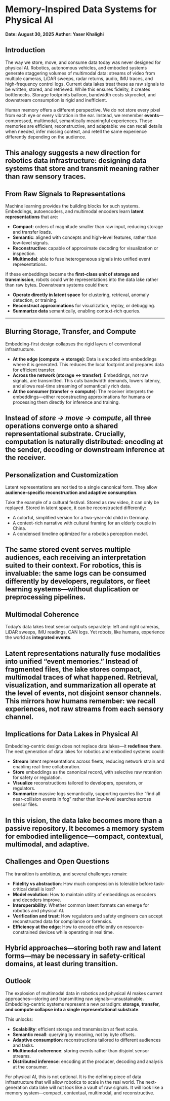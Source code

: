 # Memory-Inspired Data Systems for Physical AI

**Date: August 30, 2025**
**Author: Yaser Khalighi**

## Introduction
The way we store, move, and consume data today was never designed for physical AI. Robotics, autonomous vehicles, and embodied systems generate staggering volumes of multimodal data: streams of video from multiple cameras, LiDAR sweeps, radar returns, audio, IMU traces, and high-frequency control logs. Current data lakes treat these as raw signals to be written, stored, and retrieved. While this ensures fidelity, it creates bottlenecks. Storage footprints balloon, bandwidth costs skyrocket, and downstream consumption is rigid and inefficient.  

Human memory offers a different perspective. We do not store every pixel from each eye or every vibration in the ear. Instead, we remember **events**—compressed, multimodal, semantically meaningful experiences. These memories are efficient, reconstructive, and adaptable: we can recall details when needed, infer missing context, and retell the same experience differently depending on the audience.  

This analogy suggests a new direction for robotics data infrastructure: **designing data systems that store and transmit meaning rather than raw sensory traces**.  
---
## From Raw Signals to Representations
Machine learning provides the building blocks for such systems. Embeddings, autoencoders, and multimodal encoders learn **latent representations** that are:  

- **Compact**: orders of magnitude smaller than raw input, reducing storage and transfer loads.  
- **Semantic**: aligned with concepts and high-level features, rather than low-level signals.  
- **Reconstructive**: capable of approximate decoding for visualization or inspection.  
- **Multimodal**: able to fuse heterogeneous signals into unified event representations.  

If these embeddings became the **first-class unit of storage and transmission**, robots could write representations into the data lake rather than raw bytes. Downstream systems could then:  

- **Operate directly in latent space** for clustering, retrieval, anomaly detection, or training.  
- **Reconstruct approximations** for visualization, replay, or debugging.  
- **Summarize data** semantically, enabling context-rich queries.  
---
## Blurring Storage, Transfer, and Compute
Embedding-first design collapses the rigid layers of conventional infrastructure.  

- **At the edge (compute → storage)**: Data is encoded into embeddings where it is generated. This reduces the local footprint and prepares data for efficient transfer.  
- **Across the network (storage ↔ transfer)**: Embeddings, not raw signals, are transmitted. This cuts bandwidth demands, lowers latency, and allows real-time streaming of semantically rich data.  
- **At the consumer (transfer → compute)**: The receiver interprets the embeddings—either reconstructing approximations for humans or processing them directly for inference and training.  

Instead of *store → move → compute*, all three operations converge onto a **shared representational substrate**. Crucially, computation is naturally distributed: encoding at the sender, decoding or downstream inference at the receiver.  
---
## Personalization and Customization
Latent representations are not tied to a single canonical form. They allow **audience-specific reconstruction and adaptive consumption**.  

Take the example of a cultural festival. Stored as raw video, it can only be replayed. Stored in latent space, it can be reconstructed differently:  
- A colorful, simplified version for a two-year-old child in Germany.  
- A context-rich narrative with cultural framing for an elderly couple in China.  
- A condensed timeline optimized for a robotics perception model.  

The same stored event serves multiple audiences, each receiving an interpretation suited to their context. For robotics, this is invaluable: the same logs can be consumed differently by developers, regulators, or fleet learning systems—without duplication or preprocessing pipelines.  
---
## Multimodal Coherence
Today’s data lakes treat sensor outputs separately: left and right cameras, LiDAR sweeps, IMU readings, CAN logs. Yet robots, like humans, experience the world as **integrated events**.  

Latent representations naturally fuse modalities into unified “event memories.” Instead of fragmented files, the lake stores compact, multimodal traces of what happened. Retrieval, visualization, and summarization all operate at the level of events, not disjoint sensor channels. This mirrors how humans remember: we recall experiences, not raw streams from each sensory channel.  
---
## Implications for Data Lakes in Physical AI
Embedding-centric design does not replace data lakes—it **redefines them**. The next generation of data lakes for robotics and embodied systems could:  

- **Stream** latent representations across fleets, reducing network strain and enabling real-time collaboration.  
- **Store** embeddings as the canonical record, with selective raw retention for safety or regulation.  
- **Visualize** reconstructions tailored to developers, operators, or regulators.  
- **Summarize** massive logs semantically, supporting queries like “find all near-collision events in fog” rather than low-level searches across sensor files.  

In this vision, the data lake becomes more than a passive repository. It becomes a **memory system for embodied intelligence**—compact, contextual, multimodal, and adaptive.  
---
## Challenges and Open Questions
The transition is ambitious, and several challenges remain:  

- **Fidelity vs abstraction**: How much compression is tolerable before task-critical detail is lost?  
- **Model evolution**: How to maintain utility of embeddings as encoders and decoders improve.  
- **Interoperability**: Whether common latent formats can emerge for robotics and physical AI.  
- **Verification and trust**: How regulators and safety engineers can accept reconstructed data for compliance or forensics.  
- **Efficiency at the edge**: How to encode efficiently on resource-constrained devices while operating in real time.  

Hybrid approaches—storing both raw and latent forms—may be necessary in safety-critical domains, at least during transition.  
---
## Outlook
The explosion of multimodal data in robotics and physical AI makes current approaches—storing and transmitting raw signals—unsustainable. Embedding-centric systems represent a new paradigm: **storage, transfer, and compute collapse into a single representational substrate**.  

This unlocks:  
- **Scalability**: efficient storage and transmission at fleet scale.  
- **Semantic recall**: querying by meaning, not by byte offsets.  
- **Adaptive consumption**: reconstructions tailored to different audiences and tasks.  
- **Multimodal coherence**: storing events rather than disjoint sensor streams.  
- **Distributed inference**: encoding at the producer, decoding and analysis at the consumer.  

For physical AI, this is not optional. It is the defining piece of data infrastructure that will allow robotics to scale in the real world. The next-generation data lake will not look like a vault of raw signals. It will look like a memory system—compact, contextual, multimodal, and reconstructive.  

